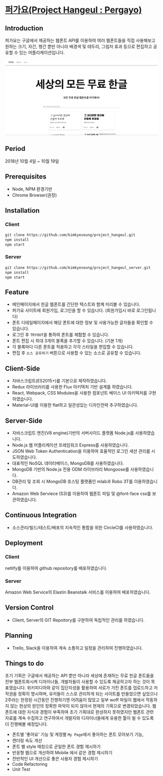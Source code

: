 # [퍼가요(Project Hangeul : Pergayo)](https://pergayo.com/)

## Introduction
퍼가요는 구글에서 제공하는 웹폰트 API를 이용하여 여러 웹폰트들을 직접 사용해보고 원하는 크기, 자간, 행간 뿐만 아니라 배경색 및 테두리, 그림자 효과 등으로 편집하고 공유할 수 있는 어플리케이션입니다.

![Pergayo](./image01.gif)

## Period
2018년 10월 4일 ~ 10월 19일

## Prerequisites
- Node, NPM 환경기반
- Chrome Browser(권장)

## Installation
### Client
```
git clone https://github.com/kimkyeseung/project_hangeul.git
npm install
npm start
```

### Server
```
git clone https://github.com/kimkyeseung/project_hangeul_server.git
npm install
npm start
```

## Feature
- 메인페이지에서 한글 웹폰트를 간단한 텍스트와 함께 미리볼 수 있습니다.
- 퍼가요 사이트에 회원가입, 로그인을 할 수 있습니다. (회원가입시 바로 로그인됩니다)
- 폰트 디테일페이지에서 해당 폰트에 대한 정보 및 사용가능한 글자들을 확인할 수 있습니다.
- 로그인 후 ```TRYOUT```을 통하여 폰트를 체험할 수 있습니다.
- 폰트 편집 시 최대 3개의 블록을 추가할 수 있습니다. (기본 1개)
- 각 블록마다 다른 폰트를 적용하고 각각 스타일을 편집할 수 있습니다.
- 편집 후 ```소스 공유하기``` 버튼으로 사용할 수 있는 소스로 공유할 수 있습니다.

## Client-Side
- 자바스크립트(ES2015+)를 기본으로 제작하였습니다.
- Redux 라이브러리를 사용한 Flux 아키텍처 기반 설계를 하였습니다.
- React, Webpack, CSS Modules을 사용한 컴포넌트 베이스 UI 아키텍처를 구현하였습니다.
- Material-UI를 이용한 flat하고 일관성있는 디자인전략 추구하였습니다.

## Server-Side
- 자바스크립트 엔진(V8 engine)기반의 서버사이드 플랫폼 Node.js를 사용하였습니다.
- Node.js 웹 어플리케이션 프레임워크 Express를 사용하였습니다.
- JSON Web Token Authentication을 이용하여 효율적인 로그인 세션 관리를 시도하였습니다.
- 대표적인 NoSQL 데이터베이스, MongoDB를 사용하였습니다.
- MongoDB 기반의 Node.js 전용 ODM 라이브러리 Mongoose를 사용하였습니다.
- DB관리 및 조회 시 MongoDB 호스팅 플랫폼인 mlab과 Robo 3T를 이용하였습니다.
- Amazon Web Serviece (S3)를 이용하여 웹폰트 파일 및 @font-face css를 보관하였습니다.

## Continuous Integration
- 소스관리/빌드/테스트/배포의 지속적인 통합을 위한 CircleCI를 사용하였습니다.

## Deployment
### Client
netlify를 이용하여 github repository를 배포하였습니다.

### Server
Amazon Web Service의 Elastin Beanstalk 서비스를 이용하여 배포하였습니다.

## Version Control
- Client, Server의 GIT Repoitory를 구분하여 독립적인 관리를 하였습니다.

## Planning
- Trello, Slack을 이용하여 계속 소통하고 일정을 관리하여 진행하였습니다. 

## Things to do
초기 기획은 구글에서 제공하는 API 뿐만 아니라 세상에 존재하는 무료 한글 폰트들을 전부 웹폰트화시켜 디자이너들, 개발자들이 사용할 수 있도록 제공하고자 하는 것이 목표였습니다. 위키피디아와 같이 집단지성을 활용하여 서로가 가진 폰트를 업로드하고 저작권을 정확히 명시하며, 유저들이 스스로 관리하게 되는 사이트를 만들었으면 싶었으나 2주라는 한정된 시간동안 진행하기엔 어려움이 많았고 일부 woff 파일이 웹에서 작동하지 않는 현상의 원인의 정확한 파악이 되지 않아서 현재의 기획으로 변경되었습니다. 웹폰트에 대한 지식과 경험이 부족하여 초기 기획대로 완성하지 못하였지만 웹폰트 관련 자료를 계속 수집하고 연구하여서 개발자와 디자이너들에게 유용한 툴이 될 수 있도록 더 진행해볼 예정입니다.

- 폰트별 '좋아요' 기능 및 계정별 ```My Page```에서 좋아하는 폰트 모아보기 기능,
- 렌더링 속도 개선
- 폰트 별 style 매칭으로 균일한 폰트 경험 제시하기
- 반응형 웹으로 개선하여 Mobile 에서 같은 경험 제시하기
- 전반적인 UI 개선으로 좋은 사용자 경험 제시하기
- Code Refactoring
- Unit Test

